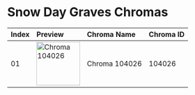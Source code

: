 # Snow Day Graves Chromas

| Index | Preview | Chroma Name | Chroma ID |
|:---|:---|:---|:---|
| 01 | <img src='https://raw.communitydragon.org/latest/plugins/rcp-be-lol-game-data/global/default/v1/champion-chroma-images/104/104026.png' alt='Chroma 104026' width='100'> | Chroma 104026 | 104026 |
